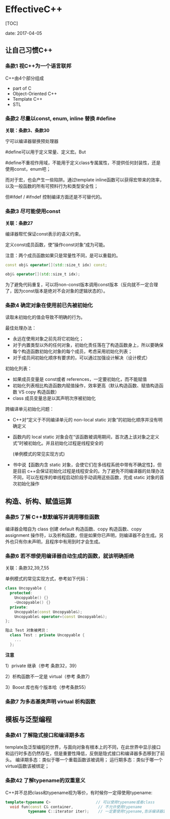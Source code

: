 # EffectiveC++

[TOC]

date: 2017-04-05

## 让自己习惯C++

### 条款1 视C++为一个语言联邦

C++由4个部分组成

+ part of C
+ Object-Oriented C++
+ Template C++
+ STL

### 条款2 尽量以const, enum, inline 替换 #define

**关联：条款3、条款30**

宁可以编译器替换预处理器

\#define可以用于定义常量、定义宏。But

\#define不重视作用域，不能用于定义class专属属性，不提供任何封装性，还是使用const，enum吧；

而对于宏，也会产生一些陷阱。通过template inline函数可以获得宏带来的效率，以及一般函数的所有可预料行为和类型安全性；

但\#ifdef / \#ifndef 控制编译方面还是不可替代的。

### 条款3 尽可能使用const

**关联：条款27**

编译器帮忙保证const表示的语义约束。

定义const成员函数，使”操作const对象“成为可能。

注意：两个成员函数如果只是常量性不同，是可以重载的。

```c++
const obj& operator[](std::size_t idx) const;

obj& operator[](std::size_t idx);

```

​        为了避免代码重复，可以将non-const版本调用const版本（反向就不一定合理了，因为const版本是绝对不会对象的逻辑状态的）。

### 条款4 确定对象在使用前已先被初始化

读取未初始化的值会导致不明确的行为。

最佳处理办法：

+ 永远在使用对象之前先将它初始化；
+ 对于内置类型以外的任何对象，初始化责任落在了构造函数身上，所以要确保每个构造函数初始化对象的每个成员，考虑采用初始化列表；
+ 对于成员间初始化顺序有要求的，可以通过加强设计解决（设计模式）

初始化列表：

+ 如果成员变量是 const或者 references，一定要初始化，而不能赋值
+ 初始化列表相比构造函数内赋值操作，效率更高（默认构造函数、赋值构造函数 VS copy 构造函数）
+ class 成员变量总是以其声明次序被初始化

跨编译单元初始化问题：

+ C++对“定义于不同编译单元的 non-local  static 对象”的初始化顺序并没有明确定义

+ 函数内的 local static 对象会在“该函数被调用期间，首次遇上该对象之定义式”时被初始化。并且初始化过程是线程安全的

  (单例模式的常见实现方式)

+ 书中说【函数内含 static 对象，会使它们在多线程系统中带有不确定性】，但是目前 c++会保证初始化过程是线程安全的。为了避免不同编译器的处理办法不同，可以在程序的单线程启动阶段手动调用这些函数，完成 static 对象的首次初始化操作

## 构造、析构、赋值运算

### 条款5 了解 C++默默编写并调用哪些函数

编译器会暗自为 class 创建 default 构造函数、copy 构造函数、copy assignment 操作符，以及析构函数，但是如果你已声明，则编译器不会生成。另外也只有你未声明，且程序中有用到时才会生成。

### 条款6 若不想使用编译器自动生成的函数，就该明确拒绝

关联：条款32,39,7,55

单例模式的常见实现方式，参考如下代码：

```c++
class Uncopyable {
  protected:
  	Uncopyable() {}
  	~Uncopyable() {}
  private:
  	Uncopyable(const Uncopyable&);
  	Uncopyable& operator=(const Uncopyable&);
};

阻止 Test 对象被拷贝：
  class Test : private Uncopyable {
    ...
  };
```

**注意**

1）private 继承（参考 条款32，39）

2）析构函数不一定是 virtual（参考 条款7）

3）Boost 库也有个版本哈（参考条款55）

### 条款7 为多态基类声明 virtual 析构函数







## 模板与泛型编程

### 条款41 了解隐式接口和编译期多态
template及泛型编程的世界，与面向对象有根本上的不同，在此世界中显示接口和运行时多态仍然存在，但是重要性降低，反倒是隐式接口和编译器多态移到了前头。
编译期多态：类似于哪一个重载函数该被调用；
运行期多态：类似于哪一个virtual函数该被绑定；

### 条款42 了解typename的双重意义

C++并不总把class和typename视为等价，有时候你一定得使用typename:

```c++
template<typename C>				    // 可以使用typename或者class 
  void fun(const C& container,           // 不允许使用typename
          typename C::iterator iter);    // 一定要使用typename,告诉编译器iterator是C的类型成员，非数据成员
```

